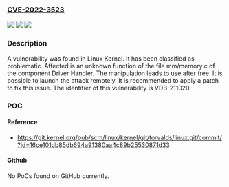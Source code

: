 ### [CVE-2022-3523](https://cve.mitre.org/cgi-bin/cvename.cgi?name=CVE-2022-3523)
![](https://img.shields.io/static/v1?label=Product&message=Kernel&color=blue)
![](https://img.shields.io/static/v1?label=Version&message=n%2Fa%20&color=brightgreen)
![](https://img.shields.io/static/v1?label=Vulnerability&message=CWE-119%20Memory%20Corruption%20-%3E%20CWE-416%20Use%20After%20Free&color=brightgreen)

### Description

A vulnerability was found in Linux Kernel. It has been classified as problematic. Affected is an unknown function of the file mm/memory.c of the component Driver Handler. The manipulation leads to use after free. It is possible to launch the attack remotely. It is recommended to apply a patch to fix this issue. The identifier of this vulnerability is VDB-211020.

### POC

#### Reference
- https://git.kernel.org/pub/scm/linux/kernel/git/torvalds/linux.git/commit/?id=16ce101db85db694a91380aa4c89b25530871d33

#### Github
No PoCs found on GitHub currently.

